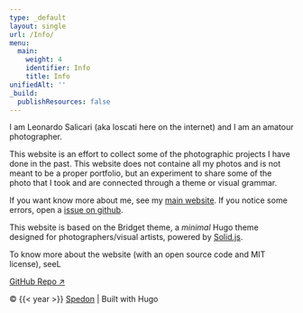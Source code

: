 ```yaml
---
type: _default
layout: single
url: /Info/
menu:
  main:
    weight: 4
    identifier: Info
    title: Info
unifiedAlt: ''
_build:
  publishResources: false
---
```


I am Leonardo Salicari (aka loscati here on the internet) and I am an amatour photographer.

This website is an effort to collect some of the photographic projects I have done in the past.
This website does not containe all my photos and is not meant to be a proper portfolio, but an experiment to share some of the photo that I took and are connected through a theme or visual grammar.

If you want know more about me, see my [main website](https://loscati.github.io/).
If you notice some errors, open a [issue on github](https://github.com/loscati/impressioni/issues).

This website is based on the Bridget theme, a _minimal_ Hugo theme designed for photographers/visual artists, powered by <u>[Solid.js](https://www.solidjs.com)</u>.

To know more about the website (with an open source code and MIT license), seeL 

[GitHub Repo ↗](https://github.com/loscati/impressioni)

&copy; {{< year >}} <u>[Spedon](https://github.com/loscati)</u> | Built with Hugo
